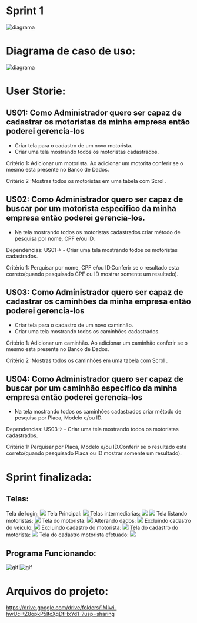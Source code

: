 
# Sprint 1
![diagrama](https://cdn.discordapp.com/attachments/748503719519322153/767309463798546463/unknown.png?raw=true)

# Diagrama de caso de uso:
![diagrama](https://cdn.discordapp.com/attachments/748503719519322153/766693424610803742/unknown.png?raw=true)


# User Storie:

## US01: Como Administrador quero ser capaz de cadastrar os motoristas da minha empresa então poderei gerencia-los

 - Criar tela para o cadastro de um novo motorista.
 - Criar uma tela mostrando todos os motoristas cadastrados.
  
Critério 1: Adicionar um motorista. Ao adicionar um motorita conferir se o mesmo esta presente no Banco de Dados.

Critério 2 :Mostras todos os motoristas em uma tabela com Scrol .
 
## US02: Como Administrador quero ser capaz de buscar por um motorista especifico da minha empresa então poderei gerencia-los.

 - Na tela mostrando todos os motoristas cadastrados criar método de pesquisa por nome, CPF e/ou ID.
 
 Dependencias: US01-> - Criar uma tela mostrando todos os motoristas cadastrados.

Critério 1: Perquisar por nome, CPF e/ou ID.Conferir se o resultado esta correto(quando pesquisado CPF ou ID mostrar somente um resultado).

 
 ## US03: Como Administrador quero ser capaz de cadastrar os caminhões da minha empresa então poderei gerencia-los

 - Criar tela para o cadastro de um novo caminhão.
 - Criar uma tela mostrando todos os caminhões cadastrados.
 
Critério 1: Adicionar um caminhão. Ao adicionar um caminhão conferir se o mesmo esta presente no Banco de Dados.

Critério 2 :Mostras todos os caminhões em uma tabela com Scrol .

## US04: Como Administrador quero ser capaz de buscar por um caminhão especifico da minha empresa então poderei gerencia-los

 - Na tela mostrando todos os caminhões cadastrados criar método de pesquisa por Placa, Modelo e/ou ID.
 
Dependencias: US03-> - Criar uma tela mostrando todos os motoristas cadastrados.

Critério 1: Perquisar por Placa, Modelo e/ou ID.Conferir se o resultado esta correto(quando pesquisado Placa ou ID mostrar somente um resultado).




# Sprint finalizada:

## Telas:
Tela de login:
![](https://cdn.discordapp.com/attachments/748503719519322153/767501347107897345/unknown.png?raw=true)
Tela Principal:
![](https://cdn.discordapp.com/attachments/748503719519322153/767501698360672256/unknown.png?raw=true)
Telas intermediarias:
![](https://cdn.discordapp.com/attachments/748503719519322153/767501799011516456/unknown.png?raw=true)
![](https://cdn.discordapp.com/attachments/748503719519322153/767501875767410719/unknown.png?raw=true)
Tela listando motoristas:
![](https://cdn.discordapp.com/attachments/748503719519322153/767501961187557376/unknown.png?raw=true)
Tela do motorista:
![](https://cdn.discordapp.com/attachments/748503719519322153/767502064568762398/unknown.png?raw=true)
Alterando dados:
![](https://cdn.discordapp.com/attachments/748503719519322153/767502219197022258/unknown.png?raw=true)
Excluindo cadastro do veículo:
![](https://cdn.discordapp.com/attachments/748503719519322153/767519377150050344/unknown.png?raw=true)
Excluindo cadastro do motorista:
![](https://cdn.discordapp.com/attachments/748503719519322153/767502791999488100/unknown.png?raw=true)
Tela do cadastro do motorista:
![](https://cdn.discordapp.com/attachments/748503719519322153/767502865568366612/unknown.png?raw=true)
Tela do cadastro motorista efetuado:
![](https://cdn.discordapp.com/attachments/748503719519322153/767507151043690536/unknown.png?raw=true)

## Programa Funcionando:
![gif](https://im3.ezgif.com/tmp/ezgif-3-dc6048f3a03c.gif)
![gif](https://im3.ezgif.com/tmp/ezgif-3-e31ae886bce6.gif)


# Arquivos do projeto:
https://drive.google.com/drive/folders/1MIwi-hwUciItZ8opkP5ItcXgDtHxYd1-?usp=sharing

